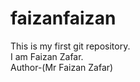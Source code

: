 # faizanfaizan
This is my first git repository.
<br>
I am Faizan Zafar.
<br>
Author-(Mr Faizan Zafar)

